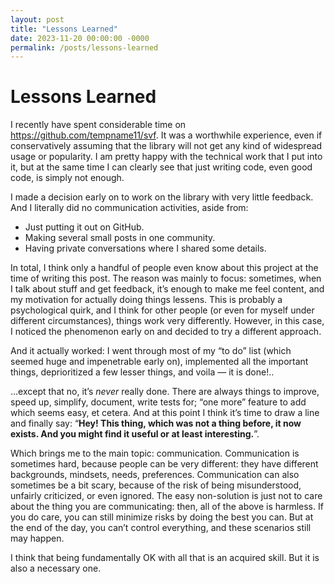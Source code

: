 ```yaml
---
layout: post
title: "Lessons Learned"
date: 2023-11-20 00:00:00 -0000
permalink: /posts/lessons-learned
---
```


# Lessons Learned

I recently have spent considerable time on https://github.com/tempname11/svf. It was a worthwhile experience, even if conservatively assuming that the library will not get any kind of widespread usage or popularity. I am pretty happy with the technical work that I put into it, but at the same time I can clearly see that just writing code, even good code, is simply not enough.

I made a decision early on to work on the library with very little feedback. And I literally did no communication activities, aside from:

- Just putting it out on GitHub.
- Making several small posts in one community.
- Having private conversations where I shared some details.

In total, I think only a handful of people even know about this project at the time of writing this post. The reason was mainly to focus: sometimes, when I talk about stuff and get feedback, it’s enough to make me feel content, and my motivation for actually doing things lessens. This is probably a psychological quirk, and I think for other people (or even for myself under different circumstances), things work very differently. However, in this case, I noticed the phenomenon early on and decided to try a different approach.

And it actually worked: I went through most of my “to do” list (which seemed huge and impenetrable early on), implemented all the important things, deprioritized a few lesser things, and voila — it is done!..

…except that no, it’s *never* really done. There are always things to improve, speed up, simplify, document, write tests for; “one more” feature to add which seems easy, et cetera. And at this point I think it’s time to draw a line and finally say: “**Hey! This thing, which was not a thing before, it now exists. And you might find it useful or at least interesting.**”.

Which brings me to the main topic: communication. Communication is sometimes hard, because people can be very different: they have different backgrounds, mindsets, needs, preferences. Communication can also sometimes be a bit scary, because of the risk of being misunderstood, unfairly criticized, or even ignored. The easy non-solution is just not to care about the thing you are communicating: then, all of the above is harmless. If you do care, you can still minimize risks by doing the best you can. But at the end of the day, you can’t control everything, and these scenarios still may happen.

I think that being fundamentally OK with all that is an acquired skill. But it is also a necessary one.
